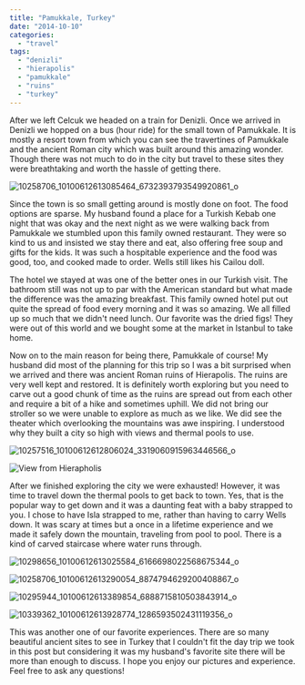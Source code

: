 ```yaml
---
title: "Pamukkale, Turkey"
date: "2014-10-10"
categories:
  - "travel"
tags:
  - "denizli"
  - "hierapolis"
  - "pamukkale"
  - "ruins"
  - "turkey"
---
```


After we left Celcuk we headed on a train for Denizli. Once we arrived in Denizli we hopped on a bus (hour ride) for the small town of Pamukkale. It is mostly a resort town from which you can see the travertines of Pamukkale and the ancient Roman city which was built around this amazing wonder. Though there was not much to do in the city but travel to these sites they were breathtaking and worth the hassle of getting there.

![10258706_10100612613085464_6732393793549920861_o](images/10258706_10100612613085464_6732393793549920861_o.jpg)

Since the town is so small getting around is mostly done on foot. The food options are sparse. My husband found a place for a Turkish Kebab one night that was okay and the next night as we were walking back from Pamukkale we stumbled upon this family owned restaurant. They were so kind to us and insisted we stay there and eat, also offering free soup and gifts for the kids. It was such a hospitable experience and the food was good, too, and cooked made to order. Wells still likes his Cailou doll.

The hotel we stayed at was one of the better ones in our Turkish visit. The bathroom still was not up to par with the American standard but what made the difference was the amazing breakfast. This family owned hotel put out quite the spread of food every morning and it was so amazing. We all filled up so much that we didn't need lunch. Our favorite was the dried figs! They were out of this world and we bought some at the market in Istanbul to take home.

Now on to the main reason for being there, Pamukkale of course! My husband did most of the planning for this trip so I was a bit surprised when we arrived and there was ancient Roman ruins of Hierapolis. The ruins are very well kept and restored. It is definitely worth exploring but you need to carve out a good chunk of time as the ruins are spread out from each other and require a bit of a hike and sometimes uphill. We did not bring our stroller so we were unable to explore as much as we like. We did see the theater which overlooking the mountains was awe inspiring. I understood why they built a city so high with views and thermal pools to use.[](images/10258706_10100612613085464_6732393793549920861_o.jpg)

![10257516_10100612612806024_3319060915963446566_o](images/10257516_10100612612806024_3319060915963446566_o.jpg)

![View from Hierapholis](images/10380859_10100612613000634_3953226067474715914_o.jpg)

After we finished exploring the city we were exhausted! However, it was time to travel down the thermal pools to get back to town. Yes, that is the popular way to get down and it was a daunting feat with a baby strapped to you. I chose to have Isla strapped to me, rather than having to carry Wells down. It was scary at times but a once in a lifetime experience and we made it safely down the mountain, traveling from pool to pool. There is a kind of carved staircase where water runs through.

![10298656_10100612613025584_6166698022568675344_o](images/10298656_10100612613025584_6166698022568675344_o.jpg)

![10258706_10100612613290054_8874794629200408867_o](images/10258706_10100612613290054_8874794629200408867_o.jpg)

![10295944_10100612613389854_6888715810503843914_o](images/10295944_10100612613389854_6888715810503843914_o.jpg)

![10339362_10100612613928774_1286593502431119356_o](images/10339362_10100612613928774_1286593502431119356_o.jpg)

This was another one of our favorite experiences. There are so many beautiful ancient sites to see in Turkey that I couldn't fit the day trip we took in this post but considering it was my husband's favorite site there will be more than enough to discuss. I hope you enjoy our pictures and experience. Feel free to ask any questions!
